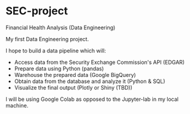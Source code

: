 # SEC-project
Financial Health Analysis (Data Engineering)

My first Data Engineering project.

I hope to build a data pipeline which will:

- Access data from the Security Exchange Commission's API (EDGAR)
- Prepare data using Python (pandas)
- Warehouse the prepared data (Google BigQuery)
- Obtain data from the database and analyze it (Python & SQL)
- Visualize the final output (Plotly or Shiny (TBD))

I will be using Google Colab as opposed to the Jupyter-lab in my local machine.

